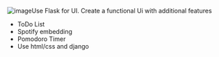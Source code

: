 ![image](https://github.com/user-attachments/assets/9e3f33c0-54d5-478f-aa06-119c329308c9)Use Flask for UI.
Create a functional Ui with additional features
- ToDo List
- Spotify embedding
- Pomodoro Timer
- Use html/css and django
